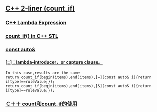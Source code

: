 ## [C++ 2-liner (count_if)](https://leetcode.com/problems/count-items-matching-a-rule/discuss/1086218/C%2B%2B-2-liner-(count_if))
### [C++ Lambda Expression ](https://blog.gtwang.org/programming/lambda-expression-in-c11/)
### [count_if() in C++ STL](https://www.geeksforgeeks.org/count_if-in-c/)
### [const auto&](https://stackoverflow.com/questions/26541920/is-it-a-good-practice-to-use-const-auto-in-a-range-for-to-process-the-element/26543405)

#### [[=]：lambda-introducer，or capture clause。](https://blog.gtwang.org/programming/lambda-expression-in-c11/)
```
In this case,results are the same
return count_if(begin(items),end(items),[=](const auto& i){return i[type]==ruleValue;});
return count_if(begin(items),end(items),[&](const auto& i){return i[type]==ruleValue;});
```
### [Ｃ＋＋ count和count_if的使用](https://blog.csdn.net/sinat_24310873/article/details/53364185)
